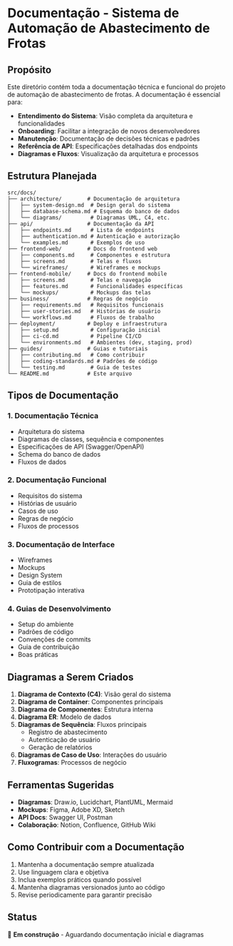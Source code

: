 # Documentação - Sistema de Automação de Abastecimento de Frotas

## Propósito

Este diretório contém toda a documentação técnica e funcional do projeto de automação de abastecimento de frotas. A documentação é essencial para:

- **Entendimento do Sistema**: Visão completa da arquitetura e funcionalidades
- **Onboarding**: Facilitar a integração de novos desenvolvedores
- **Manutenção**: Documentação de decisões técnicas e padrões
- **Referência de API**: Especificações detalhadas dos endpoints
- **Diagramas e Fluxos**: Visualização da arquitetura e processos

## Estrutura Planejada

```
src/docs/
├── architecture/        # Documentação de arquitetura
│   ├── system-design.md  # Design geral do sistema
│   ├── database-schema.md # Esquema do banco de dados
│   └── diagrams/         # Diagramas UML, C4, etc.
├── api/                 # Documentação da API
│   ├── endpoints.md      # Lista de endpoints
│   ├── authentication.md # Autenticação e autorização
│   └── examples.md       # Exemplos de uso
├── frontend-web/        # Docs do frontend web
│   ├── components.md     # Componentes e estrutura
│   ├── screens.md        # Telas e fluxos
│   └── wireframes/       # Wireframes e mockups
├── frontend-mobile/     # Docs do frontend mobile
│   ├── screens.md        # Telas e navegação
│   ├── features.md       # Funcionalidades específicas
│   └── mockups/          # Mockups das telas
├── business/            # Regras de negócio
│   ├── requirements.md   # Requisitos funcionais
│   ├── user-stories.md   # Histórias de usuário
│   └── workflows.md      # Fluxos de trabalho
├── deployment/          # Deploy e infraestrutura
│   ├── setup.md          # Configuração inicial
│   ├── ci-cd.md          # Pipeline CI/CD
│   └── environments.md   # Ambientes (dev, staging, prod)
├── guides/              # Guias e tutoriais
│   ├── contributing.md   # Como contribuir
│   ├── coding-standards.md # Padrões de código
│   └── testing.md        # Guia de testes
└── README.md            # Este arquivo
```

## Tipos de Documentação

### 1. Documentação Técnica
- Arquitetura do sistema
- Diagramas de classes, sequência e componentes
- Especificações de API (Swagger/OpenAPI)
- Schema do banco de dados
- Fluxos de dados

### 2. Documentação Funcional
- Requisitos do sistema
- Histórias de usuário
- Casos de uso
- Regras de negócio
- Fluxos de processos

### 3. Documentação de Interface
- Wireframes
- Mockups
- Design System
- Guia de estilos
- Prototipação interativa

### 4. Guias de Desenvolvimento
- Setup do ambiente
- Padrões de código
- Convenções de commits
- Guia de contribuição
- Boas práticas

## Diagramas a Serem Criados

1. **Diagrama de Contexto (C4)**: Visão geral do sistema
2. **Diagrama de Container**: Componentes principais
3. **Diagrama de Componentes**: Estrutura interna
4. **Diagrama ER**: Modelo de dados
5. **Diagramas de Sequência**: Fluxos principais
   - Registro de abastecimento
   - Autenticação de usuário
   - Geração de relatórios
6. **Diagramas de Caso de Uso**: Interações do usuário
7. **Fluxogramas**: Processos de negócio

## Ferramentas Sugeridas

- **Diagramas**: Draw.io, Lucidchart, PlantUML, Mermaid
- **Mockups**: Figma, Adobe XD, Sketch
- **API Docs**: Swagger UI, Postman
- **Colaboração**: Notion, Confluence, GitHub Wiki

## Como Contribuir com a Documentação

1. Mantenha a documentação sempre atualizada
2. Use linguagem clara e objetiva
3. Inclua exemplos práticos quando possível
4. Mantenha diagramas versionados junto ao código
5. Revise periodicamente para garantir precisão

## Status

🚧 **Em construção** - Aguardando documentação inicial e diagramas
